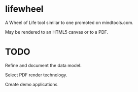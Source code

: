 # lifewheel

A Wheel of Life tool similar to one promoted on mindtools.com.

May be rendered to an HTML5 canvas or to a PDF.

# TODO

Refine and document the data model.

Select PDF render technology.

Create demo applications.
